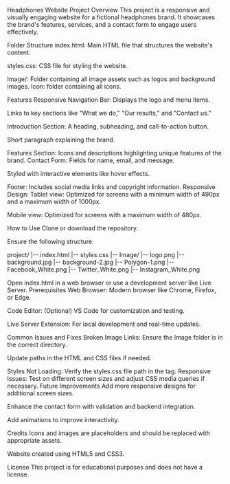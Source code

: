 Headphones Website
Project Overview
This project is a responsive and visually engaging website for a fictional headphones brand. It showcases the brand's features, services, and a contact form to engage users effectively.

Folder Structure
index.html: Main HTML file that structures the website's content.

styles.css: CSS file for styling the website.

Image/: Folder containing all image assets such as logos and background images. Icon: folder containing all icons.

Features
Responsive Navigation Bar:
Displays the logo and menu items.

Links to key sections like "What we do," "Our results," and "Contact us."

Introduction Section:
A heading, subheading, and call-to-action button.

Short paragraph explaining the brand.

Features Section:
Icons and descriptions highlighting unique features of the brand.
Contact Form:
Fields for name, email, and message.

Styled with interactive elements like hover effects.

Footer:
Includes social media links and copyright information.
Responsive Design:
Tablet view: Optimized for screens with a minimum width of 490px and a maximum width of 1000px.

Mobile view: Optimized for screens with a maximum width of 480px.

How to Use
Clone or download the repository.

Ensure the following structure:

project/ |-- index.html |-- styles.css |-- Image/ |-- logo.png |-- background.jpg |-- background-2.jpg |-- Polygon-1.png |-- Facebook_White.png |-- Twitter_White.png |-- Instagram_White.png

Open index.html in a web browser or use a development server like Live Server.
Prerequisites
Web Browser: Modern browser like Chrome, Firefox, or Edge.

Code Editor: (Optional) VS Code for customization and testing.

Live Server Extension: For local development and real-time updates.

Common Issues and Fixes
Broken Image Links:
Ensure the Image folder is in the correct directory.

Update paths in the HTML and CSS files if needed.

Styles Not Loading:
Verify the styles.css file path in the tag.
Responsive Issues:
Test on different screen sizes and adjust CSS media queries if necessary.
Future Improvements
Add more responsive designs for additional screen sizes.

Enhance the contact form with validation and backend integration.

Add animations to improve interactivity.

Credits
Icons and images are placeholders and should be replaced with appropriate assets.

Website created using HTML5 and CSS3.

License
This project is for educational purposes and does not have a license.